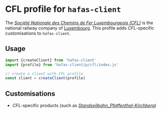 # CFL profile for `hafas-client`

The [*Société Nationale des Chemins de Fer Luxembourgeois (CFL)*](https://en.wikipedia.org/wiki/Société_Nationale_des_Chemins_de_Fer_Luxembourgeois) is the national railway company of [Luxembourg](https://en.wikipedia.org/wiki/Luxembourg). This profile adds *CFL*-specific customisations to `hafas-client`.

## Usage

```js
import {createClient} from 'hafas-client'
import {profile} from 'hafas-client/p/cfl/index.js'

// create a client with CFL profile
const client = createClient(profile)
```


## Customisations

- *CFL*-specific products (such as [*Standseilbahn_Pfaffenthal-Kirchberg*](https://de.wikipedia.org/wiki/Standseilbahn_Pfaffenthal-Kirchberg))

